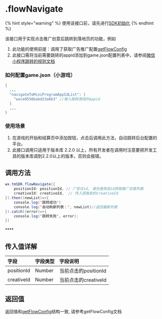 # .flowNavigate

{% hint style="warning" %}
使用该接口前，请先进行[SDK初始化](https://skysriver.gitbook.io/skysriver/ji-shu-zhi-nan/chu-shi-hua-ni-de-sdk)
{% endhint %}

该接口用于实现点击推广创意后跳转到落地页的功能，例如

1. 此功能的使用前提：调用了获取广告推广配置[getFlowConfig](https://www.yuque.com/eqrk37/gk0pcl/okpygt)
2. 此接口需将当前需要跳转的appid添加到game.json配置列表中，请参阅[微信小程序跳转的规则文档](https://developers.weixin.qq.com/miniprogram/dev/api/open-api/miniprogram-navigate/wx.navigateToMiniProgram.html)

### **如何配置game.json（小游戏）**

```java
{
  ...
  "navigateToMiniProgramAppIdList": [
    "wxce8556babd23a6b3" //填入跳转游戏的appid
  ]
  ...
}
```

### **使用场景**

1. 在游戏的开始和结算页中添加按钮，点击后调用此方法，自动跳转后台配置的平台。
2. 此接口调用只适用于版本库 2.2.0 以上，所有开发者在调用时注意要把开发工具的版本库调到2.2.0以上的版本，否则会报错。

## **调用方法**

```java
wx.tmSDK.flowNavigate({
    positionId: positionId, // 广告位id, 请先使用该id获取推广创意列表
    creativeId: creativeId,  // 传入获取到的creativeId
}).then((newList)=>{
    console.log('跳转成功')
    console.log('自动刷新列表：', newList)//返回最新列表 
}).catch((error)=>{
    console.log('跳转失败', error);
})
```

\*\*\*\*

## **传入值详解**

| 字段 | 字段类型 | 字段说明 |
| :--- | :--- | :--- |
| positionId | Number | 当前点击的positionId |
| creativeId | Number | 当前点击的creativeId |

## **返回值**

返回值和[getFlowConfig](https://www.yuque.com/eqrk37/gk0pcl/okpygt)结构一致, 请参考getFlowConfig文档



